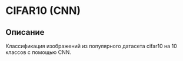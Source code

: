 # CIFAR10 (CNN)
## Описание
Классификация изображений из популярного датасета cifar10 на 10 классов с помощью CNN.